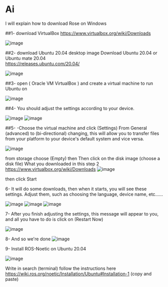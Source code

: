 # Ai


I will explain how to download Rose on Windows

##1- download VirtualBox 
https://www.virtualbox.org/wiki/Downloads 

![image](https://github.com/user-attachments/assets/141d2441-9451-4234-be10-3c973c019198)




##2- download Ubuntu 20.04 desktop image
Download Ubuntu 20.04 or Ubuntu mate 20.04             
https://releases.ubuntu.com/20.04/


![image](https://github.com/user-attachments/assets/a8a0847b-2cc0-4c66-98bd-bb0ba37486f3)


##3- open ( Oracle VM VirtualBox )  and create a virtual machine to run Ubuntu on

![image](https://github.com/user-attachments/assets/0b4192b4-ab92-42eb-9d9a-acd0dc70cb39)


##4- You should adjust the settings according to your device.


![image](https://github.com/user-attachments/assets/07a6c53b-391a-496d-b505-eca1ab3e07d0)
![image](https://github.com/user-attachments/assets/e68fd009-b3eb-46b1-bb0f-0a4dca592f19)

##5- -Choose the virtual machine and click (Settings)
From General (advanced) to (bi-directional) changing, this will allow you to transfer files from your platform to your device's default system and vice versa.

![image](https://github.com/user-attachments/assets/1cea7d20-855f-4bd1-9107-0d3369c6e3ee)



from storage choose (Empty) then    Then click on the disk image (choose a disk file) What you downloaded in this step 2
https://www.virtualbox.org/wiki/Downloads
![image](https://github.com/user-attachments/assets/444053af-22c0-48b6-a887-1dadb3506756)

then click Start




6-    It will do some downloads, then when it starts, you will see these settings. Adjust them, such as choosing the language, device name, etc......

![image](https://github.com/user-attachments/assets/eab142f0-368f-4ea7-9361-373bcf0314cf)
![image](https://github.com/user-attachments/assets/9436cf07-c1c7-4b2f-9255-f5a981b6c742)
![image](https://github.com/user-attachments/assets/0c7a81c7-8c6c-4e71-adf3-5cd0793264c0)


 7-   After you finish adjusting the settings, this message will appear to you, and all you have to do is click on (Restart Now)

![image](https://github.com/user-attachments/assets/2456f4e9-b8fd-4edd-8ec4-0dab6b21356c)

8-  And so we're done 
![image](https://github.com/user-attachments/assets/088905ed-6b2d-48a4-956c-dafb6083cf67)




9-   Install ROS-Noetic on Ubuntu 20.04

![image](https://github.com/user-attachments/assets/c5907a70-578b-4669-91f3-6fc530980c6a)

Write in search (terminal)
follow the instructions here https://wiki.ros.org/noetic/Installation/Ubuntu#Installation-1 (copy and paste)








